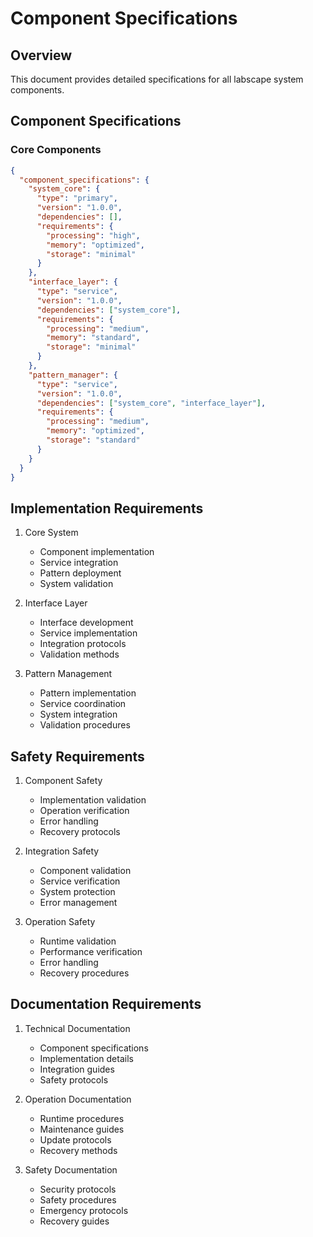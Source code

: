 # Component Specifications

## Overview

This document provides detailed specifications for all labscape system components.

## Component Specifications

### Core Components

```json
{
  "component_specifications": {
    "system_core": {
      "type": "primary",
      "version": "1.0.0",
      "dependencies": [],
      "requirements": {
        "processing": "high",
        "memory": "optimized",
        "storage": "minimal"
      }
    },
    "interface_layer": {
      "type": "service",
      "version": "1.0.0",
      "dependencies": ["system_core"],
      "requirements": {
        "processing": "medium",
        "memory": "standard",
        "storage": "minimal"
      }
    },
    "pattern_manager": {
      "type": "service",
      "version": "1.0.0",
      "dependencies": ["system_core", "interface_layer"],
      "requirements": {
        "processing": "medium",
        "memory": "optimized",
        "storage": "standard"
      }
    }
  }
}
```

## Implementation Requirements

1. Core System
   - Component implementation
   - Service integration
   - Pattern deployment
   - System validation

2. Interface Layer
   - Interface development
   - Service implementation
   - Integration protocols
   - Validation methods

3. Pattern Management
   - Pattern implementation
   - Service coordination
   - System integration
   - Validation procedures

## Safety Requirements

1. Component Safety
   - Implementation validation
   - Operation verification
   - Error handling
   - Recovery protocols

2. Integration Safety
   - Component validation
   - Service verification
   - System protection
   - Error management

3. Operation Safety
   - Runtime validation
   - Performance verification
   - Error handling
   - Recovery procedures

## Documentation Requirements

1. Technical Documentation
   - Component specifications
   - Implementation details
   - Integration guides
   - Safety protocols

2. Operation Documentation
   - Runtime procedures
   - Maintenance guides
   - Update protocols
   - Recovery methods

3. Safety Documentation
   - Security protocols
   - Safety procedures
   - Emergency protocols
   - Recovery guides